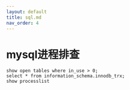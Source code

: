 ```yaml
---
layout: default
title: sql.md
nav_order: 4
---
```

# mysql进程排查
```roomsql
show open tables where in_use > 0;
select * from information_schema.innodb_trx;
show processlist 
```
